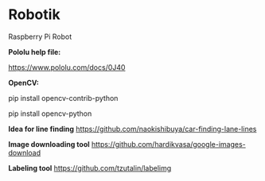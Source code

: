 # Robotik
Raspberry Pi Robot

**Pololu help file:**

https://www.pololu.com/docs/0J40

**OpenCV:**

pip install opencv-contrib-python

pip install opencv-python

**Idea for line finding**
https://github.com/naokishibuya/car-finding-lane-lines

**Image downloading tool**
https://github.com/hardikvasa/google-images-download

**Labeling tool**
https://github.com/tzutalin/labelimg

